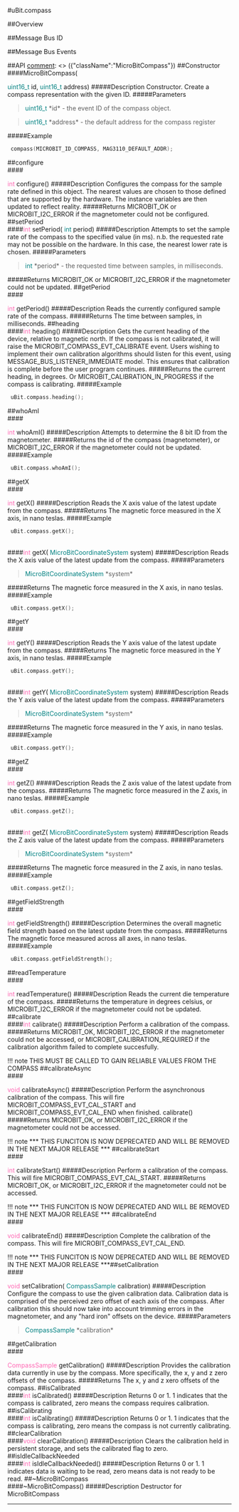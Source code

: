 #uBit.compass

##Overview

##Message Bus ID

##Message Bus Events

##API
[comment]: <> ({"className":"MicroBitCompass"})
##Constructor
<br/>
####MicroBitCompass( <div style='color:#008080; display:inline-block'>uint16_t</div> id,  <div style='color:#008080; display:inline-block'>uint16_t</div> address)
#####Description
Constructor. Create a compass representation with the given ID. 
#####Parameters

>  <div style='color:#008080; display:inline-block'>uint16_t</div> *id* - the event ID of the compass object. 

>  <div style='color:#008080; display:inline-block'>uint16_t</div> *address* - the default address for the compass register
#####Example
```c++
 compass(MICROBIT_ID_COMPASS, MAG3110_DEFAULT_ADDR); 

```
##configure
<br/>
####<div style='color:#FF69B4; display:inline-block'>int</div> configure()
#####Description
Configures the compass for the sample rate defined in this object. The nearest values are chosen to those defined that are supported by the hardware. The instance variables are then updated to reflect reality. 
#####Returns
MICROBIT_OK or MICROBIT_I2C_ERROR if the magnetometer could not be configured. 
##setPeriod
<br/>
####<div style='color:#FF69B4; display:inline-block'>int</div> setPeriod( <div style='color:#008080; display:inline-block'>int</div> period)
#####Description
Attempts to set the sample rate of the compass to the specified value (in ms). n.b. the requested rate may not be possible on the hardware. In this case, the nearest lower rate is chosen. 
#####Parameters

>  <div style='color:#008080; display:inline-block'>int</div> *period* - the requested time between samples, in milliseconds. 
#####Returns
MICROBIT_OK or MICROBIT_I2C_ERROR if the magnetometer could not be updated. 
##getPeriod
<br/>
####<div style='color:#FF69B4; display:inline-block'>int</div> getPeriod()
#####Description
Reads the currently configured sample rate of the compass. 
#####Returns
The time between samples, in milliseconds. 
##heading
<br/>
####<div style='color:#FF69B4; display:inline-block'>int</div> heading()
#####Description
Gets the current heading of the device, relative to magnetic north. If the compass is not calibrated, it will raise the MICROBIT_COMPASS_EVT_CALIBRATE event. Users wishing to implement their own calibration algorithms should listen for this event, using MESSAGE_BUS_LISTENER_IMMEDIATE model. This ensures that calibration is complete before the user program continues.
#####Returns
the current heading, in degrees. Or MICROBIT_CALIBRATION_IN_PROGRESS if the compass is calibrating.
#####Example
```c++
 uBit.compass.heading(); 

```
##whoAmI
<br/>
####<div style='color:#FF69B4; display:inline-block'>int</div> whoAmI()
#####Description
Attempts to determine the 8 bit ID from the magnetometer. 
#####Returns
the id of the compass (magnetometer), or MICROBIT_I2C_ERROR if the magnetometer could not be updated.
#####Example
```c++
 uBit.compass.whoAmI(); 

```
##getX
<br/>
####<div style='color:#FF69B4; display:inline-block'>int</div> getX()
#####Description
Reads the X axis value of the latest update from the compass. 
#####Returns
The magnetic force measured in the X axis, in nano teslas.
#####Example
```c++
 uBit.compass.getX(); 

```
<br/>
####<div style='color:#FF69B4; display:inline-block'>int</div> getX( <div style='color:#008080; display:inline-block'>MicroBitCoordinateSystem</div> system)
#####Description
Reads the X axis value of the latest update from the compass. 
#####Parameters

>  <div style='color:#008080; display:inline-block'>MicroBitCoordinateSystem</div> *system*
#####Returns
The magnetic force measured in the X axis, in nano teslas.
#####Example
```c++
 uBit.compass.getX(); 

```
##getY
<br/>
####<div style='color:#FF69B4; display:inline-block'>int</div> getY()
#####Description
Reads the Y axis value of the latest update from the compass. 
#####Returns
The magnetic force measured in the Y axis, in nano teslas.
#####Example
```c++
 uBit.compass.getY(); 

```
<br/>
####<div style='color:#FF69B4; display:inline-block'>int</div> getY( <div style='color:#008080; display:inline-block'>MicroBitCoordinateSystem</div> system)
#####Description
Reads the Y axis value of the latest update from the compass. 
#####Parameters

>  <div style='color:#008080; display:inline-block'>MicroBitCoordinateSystem</div> *system*
#####Returns
The magnetic force measured in the Y axis, in nano teslas.
#####Example
```c++
 uBit.compass.getY(); 

```
##getZ
<br/>
####<div style='color:#FF69B4; display:inline-block'>int</div> getZ()
#####Description
Reads the Z axis value of the latest update from the compass. 
#####Returns
The magnetic force measured in the Z axis, in nano teslas.
#####Example
```c++
 uBit.compass.getZ(); 

```
<br/>
####<div style='color:#FF69B4; display:inline-block'>int</div> getZ( <div style='color:#008080; display:inline-block'>MicroBitCoordinateSystem</div> system)
#####Description
Reads the Z axis value of the latest update from the compass. 
#####Parameters

>  <div style='color:#008080; display:inline-block'>MicroBitCoordinateSystem</div> *system*
#####Returns
The magnetic force measured in the Z axis, in nano teslas.
#####Example
```c++
 uBit.compass.getZ(); 

```
##getFieldStrength
<br/>
####<div style='color:#FF69B4; display:inline-block'>int</div> getFieldStrength()
#####Description
Determines the overall magnetic field strength based on the latest update from the compass. 
#####Returns
The magnetic force measured across all axes, in nano teslas.
#####Example
```c++
 uBit.compass.getFieldStrength(); 

```
##readTemperature
<br/>
####<div style='color:#FF69B4; display:inline-block'>int</div> readTemperature()
#####Description
Reads the current die temperature of the compass. 
#####Returns
the temperature in degrees celsius, or MICROBIT_I2C_ERROR if the magnetometer could not be updated. 
##calibrate
<br/>
####<div style='color:#FF69B4; display:inline-block'>int</div> calibrate()
#####Description
Perform a calibration of the compass.
#####Returns
MICROBIT_OK, MICROBIT_I2C_ERROR if the magnetometer could not be accessed, or MICROBIT_CALIBRATION_REQUIRED if the calibration algorithm failed to complete succesfully. 

!!! note
    THIS MUST BE CALLED TO GAIN RELIABLE VALUES FROM THE COMPASS ##calibrateAsync
<br/>
####<div style='color:#FF69B4; display:inline-block'>void</div> calibrateAsync()
#####Description
Perform the asynchronous calibration of the compass. This will fire MICROBIT_COMPASS_EVT_CAL_START and MICROBIT_COMPASS_EVT_CAL_END when finished.  calibrate()
#####Returns
MICROBIT_OK, or MICROBIT_I2C_ERROR if the magnetometer could not be accessed.

!!! note
    *** THIS FUNCITON IS NOW DEPRECATED AND WILL BE REMOVED IN THE NEXT MAJOR RELEASE *** ##calibrateStart
<br/>
####<div style='color:#FF69B4; display:inline-block'>int</div> calibrateStart()
#####Description
Perform a calibration of the compass. This will fire MICROBIT_COMPASS_EVT_CAL_START.
#####Returns
MICROBIT_OK, or MICROBIT_I2C_ERROR if the magnetometer could not be accessed.

!!! note
    *** THIS FUNCITON IS NOW DEPRECATED AND WILL BE REMOVED IN THE NEXT MAJOR RELEASE *** ##calibrateEnd
<br/>
####<div style='color:#FF69B4; display:inline-block'>void</div> calibrateEnd()
#####Description
Complete the calibration of the compass. This will fire MICROBIT_COMPASS_EVT_CAL_END.

!!! note
    *** THIS FUNCITON IS NOW DEPRECATED AND WILL BE REMOVED IN THE NEXT MAJOR RELEASE ***##setCalibration
<br/>
####<div style='color:#FF69B4; display:inline-block'>void</div> setCalibration( <div style='color:#008080; display:inline-block'>CompassSample</div> calibration)
#####Description
Configure the compass to use the given calibration data. Calibration data is comprised of the perceived zero offset of each axis of the compass. After calibration this should now take into account trimming errors in the magnetometer, and any "hard iron" offsets on the device.
#####Parameters

>  <div style='color:#008080; display:inline-block'>CompassSample</div> *calibration*
##getCalibration
<br/>
####<div style='color:#FF69B4; display:inline-block'>CompassSample</div> getCalibration()
#####Description
Provides the calibration data currently in use by the compass. More specifically, the x, y and z zero offsets of the compass.
#####Returns
The x, y and z xero offsets of the compass. 
##isCalibrated
<br/>
####<div style='color:#FF69B4; display:inline-block'>int</div> isCalibrated()
#####Description
Returns 0 or 1. 1 indicates that the compass is calibrated, zero means the compass requires calibration. 
##isCalibrating
<br/>
####<div style='color:#FF69B4; display:inline-block'>int</div> isCalibrating()
#####Description
Returns 0 or 1. 1 indicates that the compass is calibrating, zero means the compass is not currently calibrating. 
##clearCalibration
<br/>
####<div style='color:#FF69B4; display:inline-block'>void</div> clearCalibration()
#####Description
Clears the calibration held in persistent storage, and sets the calibrated flag to zero. 
##isIdleCallbackNeeded
<br/>
####<div style='color:#FF69B4; display:inline-block'>int</div> isIdleCallbackNeeded()
#####Description
Returns 0 or 1. 1 indicates data is waiting to be read, zero means data is not ready to be read. 
##~MicroBitCompass
<br/>
####~MicroBitCompass()
#####Description
Destructor for  MicroBitCompass
____
[comment]: <> ({"end":"MicroBitCompass"})
